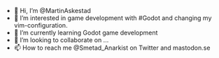 - 👋 Hi, I’m @MartinAskestad
- 👀 I’m interested in game development with #Godot and changing my vim-configuration.
- 🌱 I’m currently learning Godot game development
- 💞️ I’m looking to collaborate on ...
- 📫 How to reach me @Smetad_Anarkist on Twitter and mastodon.se

<!---
MartinAskestad/MartinAskestad is a ✨ special ✨ repository because its `README.md` (this file) appears on your GitHub profile.
You can click the Preview link to take a look at your changes.
--->
